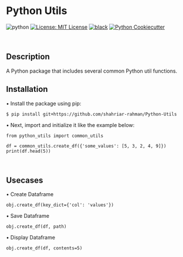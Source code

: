 # Python Utils 
![python](https://img.shields.io/badge/python-3.11-blue)
[![License: MIT License](https://img.shields.io/badge/License-MIT-green.svg)](LICENSE)
[![black](https://img.shields.io/badge/code%20style-black-000000.svg)](https://github.com/psf/black)
[![Python Cookiecutter](https://img.shields.io/badge/-•Python_Cookiecutter-orange?style=flat&logo=surprise&link=https://github.com/shahriar-rahman)](https://github.com/shahriar-rahman/Python-Cookiecutter)

<br/>

## Description
A Python package that includes several common Python util functions.

## Installation
• Install the package using pip:
```pip
$ pip install git+https://github.com/shahriar-rahman/Python-Utils       
```
• Next, import and initialize it like the example below:
```py3
from python_utils import common_utils        

df = common_utils.create_df({'some_values': [5, 3, 2, 4, 9]})      
print(df.head(5))      
```

<br/>

## Usecases
• Create Dataframe
```py3
obj.create_df(key_dict={'col': 'values'})         
```
• Save Dataframe
```py3
obj.create_df(df, path)         
```
• Display Dataframe
```py3
obj.create_df(df, contents=5)         
```
